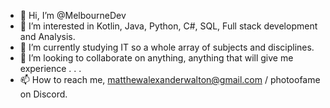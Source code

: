 - 👋 Hi, I’m @MelbourneDev
- 👀 I’m interested in Kotlin, Java, Python, C#, SQL, Full stack development and Analysis.
- 🌱 I’m currently studying IT so a whole array of subjects and disciplines. 
- 💞️ I’m looking to collaborate on anything, anything that will give me experience . . .
- 📫 How to reach me, matthewalexanderwalton@gmail.com / photoofame on Discord.

<!---
MelbourneDev/MelbourneDev is a ✨ special ✨ repository because its `README.md` (this file) appears on your GitHub profile.
You can click the Preview link to take a look at your changes.
--->
